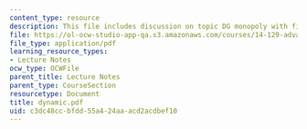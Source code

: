 ```yaml
---
content_type: resource
description: This file includes discussion on topic DG monopoly with fixed types.
file: https://ol-ocw-studio-app-qa.s3.amazonaws.com/courses/14-129-advanced-contract-theory-spring-2005/c3dc48ccbfdd55a424aaacd2acdbef10_dynamic.pdf
file_type: application/pdf
learning_resource_types:
- Lecture Notes
ocw_type: OCWFile
parent_title: Lecture Notes
parent_type: CourseSection
resourcetype: Document
title: dynamic.pdf
uid: c3dc48cc-bfdd-55a4-24aa-acd2acdbef10
---
```

